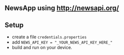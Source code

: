 ## NewsApp using http://newsapi.org/

## Setup
- create a file `credentials.properties`
- add `NEWS_API_KEY = "_YOUR_NEWS_API_KEY_HERE_"`
- build and run on your device.